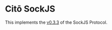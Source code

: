# Citō SockJS

This implements the [v0.3.3](https://sockjs.github.io/sockjs-protocol/sockjs-protocol-0.3.3.html) of the SockJS Protocol.

